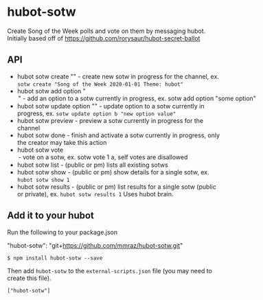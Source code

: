 hubot-sotw
==============

Create Song of the Week polls and vote on them by messaging hubot.
Initially based off of https://github.com/rorysaur/hubot-secret-ballot

API
---

*   hubot sotw create "<question>" - create new sotw in progress for the channel, ex. `sotw create "Song of the Week 2020-01-01 Theme: hubot"`
*   hubot sotw add option "<option>" - add an option to a sotw currently in progress, ex. `sotw add option "some option"`
*   hubot sotw update option <letter> "<new option>" - update option to a sotw currently in progress, ex. `sotw update option b "new option value"`
*   hubot sotw preview - preview a sotw currently in progress for the channel
*   hubot sotw done - finish and activate a sotw currently in progress, only the creator may take this action
*   hubot sotw vote <sotw number> <option letter> - vote on a sotw, ex. `sotw vote 1 a`, self votes are disallowed
*   hubot sotw list - (public or pm) lists all existing sotws
*   hubot sotw show <sotw number> - (public or pm) show details for a single sotw, ex. `hubot sotw show 1`
*   hubot sotw results <sotw number> - (public or pm) list results for a single sotw (public or private), ex. `hubot sotw results 1`
Uses hubot brain.

## Add it to your hubot

Run the following to your package.json

"hubot-sotw": "git+https://github.com/mmraz/hubot-sotw.git"

    $ npm install hubot-sotw --save

Then add `hubot-sotw` to the `external-scripts.json` file (you may need to create this file).

    ["hubot-sotw"]
